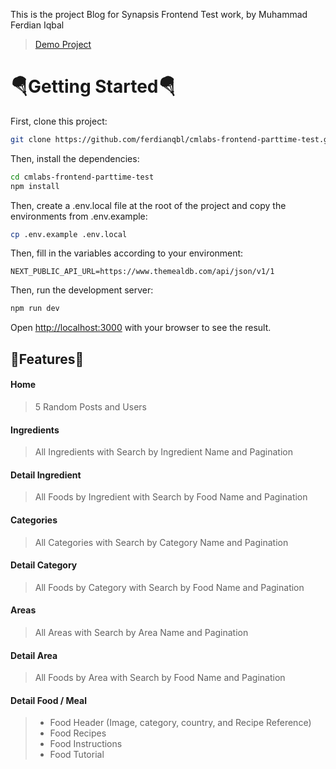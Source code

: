 This is the project Blog for Synapsis Frontend Test work, by Muhammad Ferdian Iqbal

> [Demo Project](https://foodpedia-cmlabs.vercel.app/)

# 🪂Getting Started🪂

First, clone this project:

```bash
git clone https://github.com/ferdianqbl/cmlabs-frontend-parttime-test.git
```

Then, install the dependencies:

```bash
cd cmlabs-frontend-parttime-test
npm install
```

Then, create a .env.local file at the root of the project and copy the environments from .env.example:

```bash
cp .env.example .env.local
```

Then, fill in the variables according to your environment:

```
NEXT_PUBLIC_API_URL=https://www.themealdb.com/api/json/v1/1
```

Then, run the development server:

```bash
npm run dev
```

Open [http://localhost:3000](http://localhost:3000) with your browser to see the result.

## 🚀Features🚀

#### Home

> 5 Random Posts and Users

#### Ingredients

> All Ingredients with Search by Ingredient Name and Pagination

#### Detail Ingredient

> All Foods by Ingredient with Search by Food Name and Pagination

#### Categories

> All Categories with Search by Category Name and Pagination

#### Detail Category

> All Foods by Category with Search by Food Name and Pagination

#### Areas

> All Areas with Search by Area Name and Pagination

#### Detail Area

> All Foods by Area with Search by Food Name and Pagination

#### Detail Food / Meal

> - Food Header (Image, category, country, and Recipe Reference)
> - Food Recipes
> - Food Instructions
> - Food Tutorial

